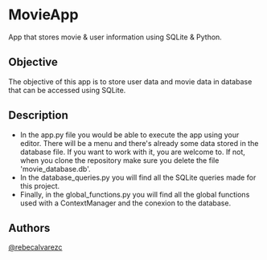 # MovieApp
App that stores movie & user information using SQLite & Python.

## Objective
The objective of this app is to store user data and movie data in database that can be accessed using SQLite.

## Description
- In the app.py file you would be able to execute the app using your editor. 
There will be a menu and there's already some data stored in the database file. If you want to work with it, you are welcome to.
If not, when you clone the repository make sure you delete the file 'movie_database.db'.
- In the database_queries.py you will find all the SQLite queries made for this project.
- Finally, in the global_functions.py you will find all the global functions used with a ContextManager and the conexion to the database.

## Authors
[@rebecalvarezc](https://www.linkedin.com/in/rebeca-alvarez-cepeda/)
